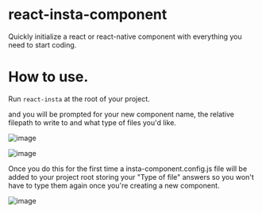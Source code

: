 # react-insta-component

Quickly initialize a react or react-native component with everything you need to start coding.

# How to use.

Run  ```react-insta``` at the root of your project.

and you will be prompted for your new component name, the relative filepath to write to and what type of files you'd like.  

![image](https://user-images.githubusercontent.com/8446066/128605955-def22c3c-d1be-4b8e-939f-392a353c2e16.png)

![image](https://user-images.githubusercontent.com/8446066/128605988-88a14c72-46d3-4760-a35c-e1349ebb7b88.png)

Once you do this for the first time a insta-component.config.js file will be added to your project root storing your "Type of file" answers so you won't have to type them again once you're creating a new component. 

![image](https://user-images.githubusercontent.com/8446066/128606011-2c1e73c5-32cc-41f5-ad01-44a37346b8b1.png)
